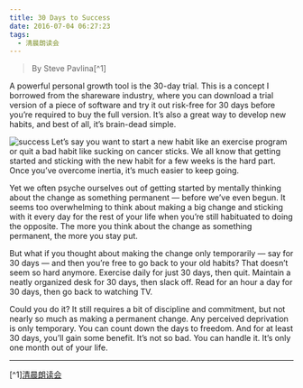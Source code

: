 ```yaml
---
title: 30 Days to Success
date: 2016-07-04 06:27:23
tags:
  - 清晨朗读会
---
```


> By Steve Pavlina[^1]

A powerful personal growth tool is the 30-day trial. This is a concept I borrowed from the shareware industry, where you can download a trial version of a piece of software and try it out risk-free for 30 days before you’re required to buy the full version. It’s also a great way to develop new habits, and best of all, it’s brain-dead simple.

<!-- more -->
![success](http://libreshot.com/wp-content/uploads/2016/03/card-aces.jpg)
Let’s say you want to start a new habit like an exercise program or quit a bad habit like sucking on cancer sticks. We all know that getting started and sticking with the new habit for a few weeks is the hard part. Once you’ve overcome inertia, it’s much easier to keep going.

Yet we often psyche ourselves out of getting started by mentally thinking about the change as something permanent — before we’ve even begun. It seems too overwhelming to think about making a big change and sticking with it every day for the rest of your life when you’re still habituated to doing the opposite. The more you think about the change as something permanent, the more you stay put.

But what if you thought about making the change only temporarily — say for 30 days — and then you’re free to go back to your old habits? That doesn’t seem so hard anymore. Exercise daily for just 30 days, then quit. Maintain a neatly organized desk for 30 days, then slack off. Read for an hour a day for 30 days, then go back to watching TV.

Could you do it? It still requires a bit of discipline and commitment, but not nearly so much as making a permanent change. Any perceived deprivation is only temporary. You can count down the days to freedom. And for at least 30 days, you’ll gain some benefit. It’s not so bad. You can handle it. It’s only one month out of your life.

---
[^1][清晨朗读会](https://mp.weixin.qq.com/s?__biz=MzI1NzIyNjU4Ng==&mid=2247483894&idx=1&sn=56c9b548657d89ad05763c5eb4508207&scene=1&srcid=0704DMhXPtFiNa0eOnWVhf5J&key=77421cf58af4a653c0829c692a5bc3c2bb61b472731f77cd9c013eaa8e4e5964ec8d043e99ef37e147b1628a136e1e96&ascene=0&uin=MTMzOTQ1ODU2MA%3D%3D&devicetype=iMac+MacBookPro11%2C2+OSX+OSX+10.11.5+build(15F34)&version=11020201&pass_ticket=JzeA2LJbc5DS%2B5RMEpUSVwHfbdRfrnoYvkCCYtG8xoghvUeyy296X38IA6yoVTLW)
